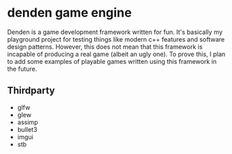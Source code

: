 # denden game engine
Denden is a game development framework written for fun. It's basically my playground project for testing things like modern c++ features and software design patterns. However, this does not mean that this framework is incapable of producing a real game (albeit an ugly one). To prove this, I plan to add some examples of playable games written using this framework in the future.

## Thirdparty
* glfw
* glew
* assimp
* bullet3
* imgui
* stb
